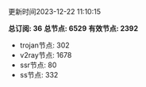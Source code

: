 更新时间2023-12-22 11:10:15

**总订阅: 36**
**总节点: 6529**
**有效节点: 2392**
- trojan节点: 302
- v2ray节点: 1678
- ssr节点: 80
- ss节点: 332
